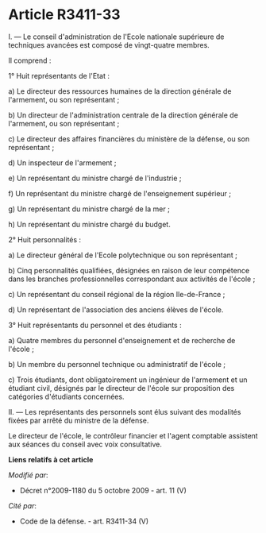 # Article R3411-33

I. ― Le conseil d'administration de l'Ecole nationale supérieure de techniques avancées est composé de vingt-quatre membres. 

Il comprend : 

1° Huit représentants de l'Etat : 

a) Le directeur des ressources humaines de la     direction générale de l'armement, ou son représentant ; 

b) Un directeur de l'administration centrale de la     direction générale de l'armement, ou son représentant ; 

c) Le directeur des affaires financières du ministère de la défense, ou son représentant ; 

d) Un inspecteur de l'armement ; 

e) Un représentant du ministre chargé de l'industrie ; 

f) Un représentant du ministre chargé de l'enseignement supérieur ; 

g) Un représentant du ministre chargé de la mer ; 

h) Un représentant du ministre chargé du budget. 

2° Huit personnalités : 

a) Le directeur général de l'Ecole polytechnique ou son représentant ; 

b) Cinq personnalités qualifiées, désignées en raison de leur compétence dans les branches professionnelles correspondant aux
activités de l'école ; 

c) Un représentant du conseil régional de la région Ile-de-France ; 

d) Un représentant de l'association des anciens élèves de l'école. 

3° Huit représentants du personnel et des étudiants : 

a) Quatre membres du personnel d'enseignement et de recherche de l'école ; 

b) Un membre du personnel technique ou administratif de l'école ; 

c) Trois étudiants, dont obligatoirement un ingénieur de l'armement et un étudiant civil, désignés par le directeur de
l'école sur proposition des catégories d'étudiants concernées. 

II. ― Les représentants des personnels sont élus suivant des modalités fixées par arrêté du ministre de la défense. 

Le directeur de l'école, le contrôleur financier et l'agent comptable assistent aux séances du conseil avec voix
consultative.

**Liens relatifs à cet article**

_Modifié par_:

  - Décret n°2009-1180 du 5 octobre 2009 - art. 11 (V)

_Cité par_:

  - Code de la défense. - art. R3411-34 (V)
